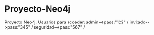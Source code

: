 # Proyecto-Neo4j
Proyecto Neo4j.
Usuarios para acceder:
admin-->pass:"123" /
invitado-->pass:"345" /
seguridad-->pass:"567" /
